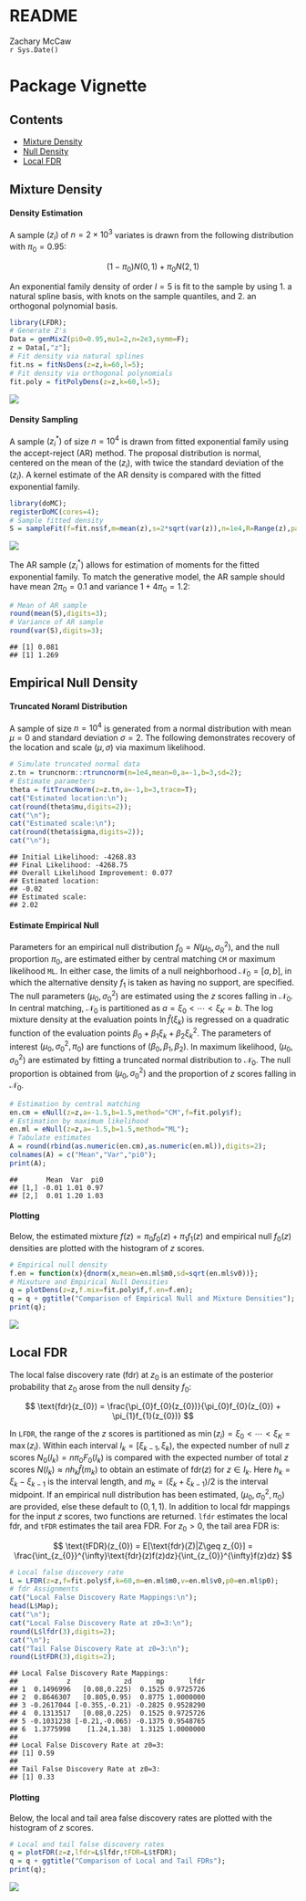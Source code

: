# README
Zachary McCaw  
`r Sys.Date()`  

# Package Vignette




## Contents

* [Mixture Density](#mixture-density)
* [Null Density](#null-density)
* [Local FDR](#local-fdr)

## Mixture Density

#### Density Estimation

A sample $(z_{i})$ of $n=2\times 10^{3}$ variates is drawn from the following distribution with $\pi_{0}=0.95$:

$$
(1-\pi_{0})N(0,1) + \pi_{0}N(2,1)
$$

An exponential family density of order $l=5$ is fit to the sample by using 1. a natural spline basis, with knots on the sample quantiles, and 2. an orthogonal polynomial basis.  

```r
library(LFDR);
# Generate Z's
Data = genMixZ(pi0=0.95,mu1=2,n=2e3,symm=F);
z = Data[,"z"];
# Fit density via natural splines
fit.ns = fitNsDens(z=z,k=60,l=5);
# Fit density via orthogonal polynomials
fit.poly = fitPolyDens(z=z,k=60,l=5);
```

<img src="Figs/unnamed-chunk-3-1.png" style="display: block; margin: auto;" />

#### Density Sampling

A sample $(z_{i}^{*})$ of size $n=10^{4}$ is drawn from fitted exponential family using the accept-reject (AR) method. The proposal distribution is normal, centered on the mean of the $(z_{i})$, with twice the standard deviation of the $(z_{i})$. A kernel estimate of the AR density is compared with the fitted exponential family. 

```r
library(doMC);
registerDoMC(cores=4);
# Sample fitted density
S = sampleFit(f=fit.ns$f,m=mean(z),s=2*sqrt(var(z)),n=1e4,R=Range(z),parallel=T);
```

<img src="Figs/unnamed-chunk-5-1.png" style="display: block; margin: auto;" />

The AR sample $(z_{i}^{*})$ allows for estimation of moments for the fitted exponential family. To match the generative model, the AR sample should have mean $2\pi_{0} = 0.1$ and variance $1+4\pi_{0} = 1.2$:


```r
# Mean of AR sample
round(mean(S),digits=3);
# Variance of AR sample
round(var(S),digits=3);
```

```
## [1] 0.081
## [1] 1.269
```

## Empirical Null Density

#### Truncated Noraml Distribution
A sample of size $n=10^{4}$ is generated from a normal distribution with mean $\mu=0$ and standard deviation $\sigma=2$. The following demonstrates recovery of the location and scale $(\mu,\sigma)$ via maximum likelihood.  


```r
# Simulate truncated normal data
z.tn = truncnorm::rtruncnorm(n=1e4,mean=0,a=-1,b=3,sd=2);
# Estimate parameters
theta = fitTruncNorm(z=z.tn,a=-1,b=3,trace=T);
cat("Estimated location:\n");
cat(round(theta$mu,digits=2));
cat("\n");
cat("Estimated scale:\n");
cat(round(theta$sigma,digits=2));
cat("\n");
```

```
## Initial Likelihood: -4268.83
## Final Likelihood: -4268.75
## Overall Likelihood Improvement: 0.077
## Estimated location:
## -0.02
## Estimated scale:
## 2.02
```

#### Estimate Empirical Null

Parameters for an empirical null distribution $f_{0} = N(\mu_{0},\sigma_{0}^{2})$, and the null proportion $\pi_{0}$, are estimated either by central matching `CM` or maximum likelihood `ML`. In either case, the limits of a null neighborhood $\mathcal{N}_{0} = [a,b]$, in which the alternative density $f_{1}$ is taken as having no support, are specified. The null parameters $(\mu_{0},\sigma_{0}^{2})$ are estimated using the $z$ scores falling in $\mathcal{N}_{0}$. In central matching, $\mathcal{N}_{0}$ is partitioned as $a = \xi_{0} < \cdots < \xi_{K} = b$. The log mixture density at the evaluation points $\ln\hat{f}(\xi_{k})$ is regressed on a quadratic function of the evaluation points $\beta_{0} + \beta_{1}\xi_{k} + \beta_{2}\xi_{k}^{2}$. The parameters of interest $(\mu_{0},\sigma_{0}^{2},\pi_{0})$ are functions of $(\beta_{0},\beta_{1},\beta_{2})$. In maximum likelihood, $(\mu_{0},\sigma_{0}^{2})$ are estimated by fitting a truncated normal distribution to $\mathcal{N}_{0}$. The null proportion is obtained from $(\mu_{0},\sigma_{0}^{2})$ and the proportion of $z$ scores falling in $\mathcal{N}_{0}$. 


```r
# Estimation by central matching
en.cm = eNull(z=z,a=-1.5,b=1.5,method="CM",f=fit.poly$f);
# Estimation by maximum likelihood
en.ml = eNull(z=z,a=-1.5,b=1.5,method="ML");
# Tabulate estimates
A = round(rbind(as.numeric(en.cm),as.numeric(en.ml)),digits=2);
colnames(A) = c("Mean","Var","pi0");
print(A);
```

```
##       Mean  Var  pi0
## [1,] -0.01 1.01 0.97
## [2,]  0.01 1.20 1.03
```

#### Plotting

Below, the estimated mixture $f(z) = \pi_{0}f_{0}(z) + \pi_{1}f_{1}(z)$ and empirical null $f_{0}(z)$ densities are plotted with the histogram of $z$ scores. 


```r
# Empirical null density
f.en = function(x){dnorm(x,mean=en.ml$m0,sd=sqrt(en.ml$v0))};
# Mixuture and Empirical Null Densities
q = plotDens(z=z,f.mix=fit.poly$f,f.en=f.en);
q = q + ggtitle("Comparison of Empirical Null and Mixture Densities");
print(q);
```

<img src="Figs/unnamed-chunk-9-1.png" style="display: block; margin: auto;" />

## Local FDR

The local false discovery rate (fdr) at $z_{0}$ is an estimate of the posterior probability that $z_{0}$ arose from the null density $f_{0}$:

$$
\text{fdr}(z_{0}) = \frac{\pi_{0}f_{0}(z_{0})}{\pi_{0}f_{0}(z_{0}) + \pi_{1}f_{1}(z_{0})}
$$

In `LFDR`, the range of the $z$ scores is partitioned as $\min(z_{i}) = \xi_{0} < \cdots < \xi_{K} = \max(z_{i})$. Within each interval $I_{k} = [\xi_{k-1},\xi_{k})$, the expected number of null $z$ scores $N_{0}(I_{k}) = n\pi_{0}F_{0}(I_{k})$ is compared with the expected number of total $z$ scores $N(I_{k}) \approx n h_{k}\hat{f}(m_{k})$ to obtain an estimate of $\text{fdr}(z)$ for $z \in I_{k}$. Here $h_{k} = \xi_{k}-\xi_{k-1}$ is the interval length, and $m_{k} = (\xi_{k}+\xi_{k-1})/2$ is the interval midpoint. If an empirical null distribution has been estimated, $(\mu_{0},\sigma_{0}^{2},\pi_{0})$ are provided, else these default to $(0,1,1)$. In addition to local fdr mappings for the input $z$ scores, two functions are returned. `lfdr` estimates the local fdr, and `tFDR` estimates the tail area FDR. For $z_{0} > 0$, the tail area FDR is:

$$
\text{tFDR}(z_{0}) = E[\text{fdr}(Z)|Z\geq z_{0}] = \frac{\int_{z_{0}}^{\infty}\text{fdr}(z)f(z)dz}{\int_{z_{0}}^{\infty}f(z)dz}
$$


```r
# Local false discovery rate
L = LFDR(z=z,f=fit.poly$f,k=60,m=en.ml$m0,v=en.ml$v0,p0=en.ml$p0);
# fdr Assignments
cat("Local False Discovery Rate Mappings:\n");
head(L$Map);
cat("\n");
cat("Local False Discovery Rate at z0=3:\n");
round(L$lfdr(3),digits=2);
cat("\n");
cat("Tail False Discovery Rate at z0=3:\n");
round(L$tFDR(3),digits=2);
```

```
## Local False Discovery Rate Mappings:
##            z             zd      mp      lfdr
## 1  0.1496996   [0.08,0.225)  0.1525 0.9725726
## 2  0.8646307   [0.805,0.95)  0.8775 1.0000000
## 3 -0.2617044 [-0.355,-0.21) -0.2825 0.9528290
## 4  0.1313517   [0.08,0.225)  0.1525 0.9725726
## 5 -0.1031238 [-0.21,-0.065) -0.1375 0.9548765
## 6  1.3775998    [1.24,1.38)  1.3125 1.0000000
## 
## Local False Discovery Rate at z0=3:
## [1] 0.59
## 
## Tail False Discovery Rate at z0=3:
## [1] 0.33
```

#### Plotting

Below, the local and tail area false discovery rates are plotted with the histogram of $z$ scores. 


```r
# Local and tail false discovery rates
q = plotFDR(z=z,lfdr=L$lfdr,tFDR=L$tFDR);
q = q + ggtitle("Comparison of Local and Tail FDRs");
print(q);
```

<img src="Figs/unnamed-chunk-11-1.png" style="display: block; margin: auto;" />
